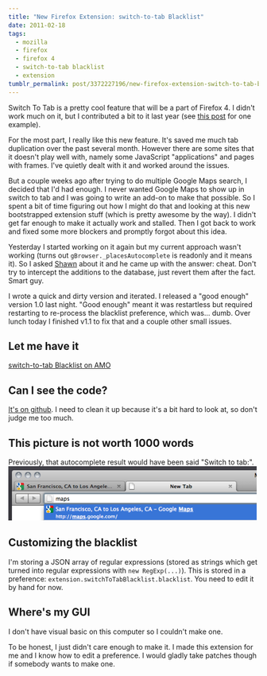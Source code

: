 ```yaml
---
title: "New Firefox Extension: switch-to-tab Blacklist"
date: 2011-02-18
tags:
  - mozilla
  - firefox
  - firefox 4
  - switch-to-tab blacklist
  - extension
tumblr_permalink: post/3372227196/new-firefox-extension-switch-to-tab-blacklist
---
```


Switch To Tab is a pretty cool feature that will be a part of Firefox 4. I didn't work much on it, but I contributed a bit to it last year (see [this post](/posts/switch-to-tab-closing-empty-tabs) for one example).

For the most part, I really like this new feature. It's saved me much tab duplication over the past several month. However there are some sites that it doesn't play well with, namely some JavaScript "applications" and pages with frames. I've quietly dealt with it and worked around the issues.

But a couple weeks ago after trying to do multiple Google Maps search, I decided that I'd had enough. I never wanted Google Maps to show up in switch to tab and I was going to write an add-on to make that possible. So I spent a bit of time figuring out how I might do that and looking at this new bootstrapped extension stuff (which is pretty awesome by the way). I didn't get far enough to make it actually work and stalled. Then I got back to work and fixed some more blockers and promptly forgot about this idea.

Yesterday I started working on it again but my current approach wasn't working (turns out `gBrowser._placesAutocomplete` is readonly and it means it). So I asked [Shawn](http://shawnwilsher.com/) about it and he came up with the answer: cheat. Don't try to intercept the additions to the database, just revert them after the fact. Smart guy.

I wrote a quick and dirty version and iterated. I released a "good enough" version 1.0 last night. "Good enough" meant it was restartless but required restarting to re-process the blacklist preference, which was... dumb. Over lunch today I finished v1.1 to fix that and a couple other small issues.

## Let me have it
[switch-to-tab Blacklist on AMO](https://addons.mozilla.org/firefox/addon/switch-to-tab-blacklist/)

## Can I see the code?
[It's on github](https://github.com/zpao/switchToTabBlacklist). I need to clean it up because it's a bit hard to look at, so don't judge me too much.

## This picture is not worth 1000 words
Previously, that autocomplete result would have been said "Switch to tab:".
![](./switch-to-tab-blacklist.png)

## Customizing the blacklist
I'm storing a JSON array of regular expressions (stored as strings which get turned into regular expressions with `new RegExp(...)`). This is stored in a preference: `extension.switchToTabBlacklist.blacklist`. You need to edit it by hand for now.

## Where's my GUI
I don't have visual basic on this computer so I couldn't make one.

To be honest, I just didn't care enough to make it. I made this extension for me and I know how to edit a preference. I would gladly take patches though if somebody wants to make one.
